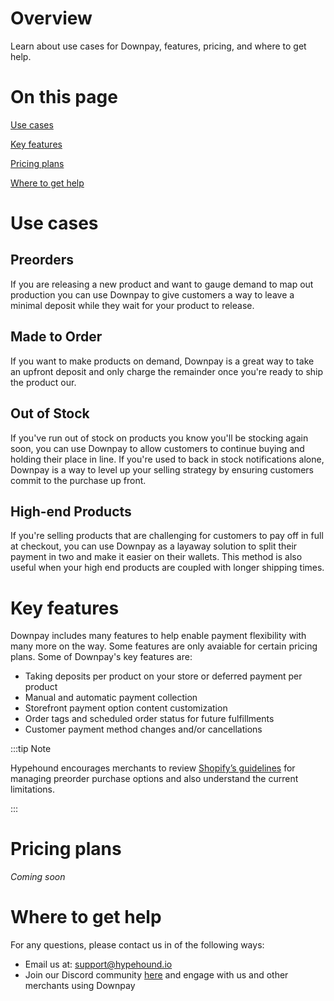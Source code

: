 # Overview

Learn about use cases for Downpay, features, pricing, and where to get help.

# On this page

[Use cases](#use-cases)

[Key features](#key-features)

[Pricing plans](#pricing-plans)

[Where to get help](#where-to-get-help)

# Use cases

## Preorders

If you are releasing a new product and want to gauge demand to map out production you can use Downpay to give customers a way to leave a minimal deposit while they wait for your product to release.

## Made to Order

If you want to make products on demand, Downpay is a great way to take an upfront deposit and only charge the remainder once you're ready to ship the product our.

## Out of Stock

If you've run out of stock on products you know you'll be stocking again soon, you can use Downpay to allow customers to continue buying and holding their place in line. If you're used to back in stock notifications alone, Downpay is a way to level up your selling strategy by ensuring customers commit to the purchase up front. 

## High-end Products

If you're selling products that are challenging for customers to pay off in full at checkout, you can use Downpay as a layaway solution to split their payment in two and make it easier on their wallets. This method is also useful when your high end products are coupled with longer shipping times.

# Key features

Downpay includes many features to help enable payment flexibility with many more on the way. Some features are only avaiable for certain pricing plans.
Some of Downpay's key features are:

* Taking deposits per product on your store or deferred payment per product
* Manual and automatic payment collection
* Storefront payment option content customization 
* Order tags and scheduled order status for future fulfillments
* Customer payment method changes and/or cancellations

:::tip Note

Hypehound encourages merchants to review [Shopify’s guidelines](https://help.shopify.com/en/manual/products/purchase-options/pre-orders) for managing preorder purchase options and also understand the current limitations.  

:::


# Pricing plans

*Coming soon*


# Where to get help

For any questions, please contact us in of the following ways:


* Email us at: [support@hypehound.io](mailto:support@hypehound.io)
* Join our Discord community [here](https://discord.gg/9rfcd3jGUq) and engage with us and other merchants using Downpay <br/>


